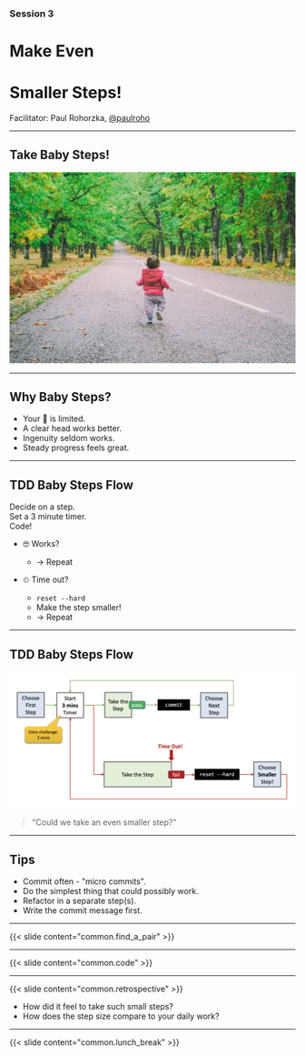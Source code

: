### Session 3

# Make Even
# Smaller Steps!

Facilitator: Paul Rohorzka, [@paulroho](https://twitter.com/paulroho)

---

## Take Baby Steps!

![Baby Steps](baby-steps.jpg)

---

## Why Baby Steps?

- Your 🧠 is limited.
- A clear head works better.
- Ingenuity seldom works.
- Steady progress feels great.

---

## TDD Baby Steps Flow

Decide on a step.<br>
Set a 3 minute timer.<br>
Code!

- 🤓 Works?
  - → Repeat

- ⏲ Time out?
  - `reset --hard`
  - Make the step smaller!
  - → Repeat

---

## TDD Baby Steps Flow

![Baby Steps Flow](baby-steps-flow.png)

> "Could we take an even smaller step?"

---

## Tips

- Commit often - "micro commits".
- Do the simplest thing that could possibly work.
- Refactor in a separate step(s).
- Write the commit message first.

---

{{< slide content="common.find_a_pair" >}}

---

{{< slide content="common.code" >}}

---

{{< slide content="common.retrospective" >}}

- How did it feel to take such small steps?
- How does the step size compare to your daily work?

---

{{< slide content="common.lunch_break" >}}

